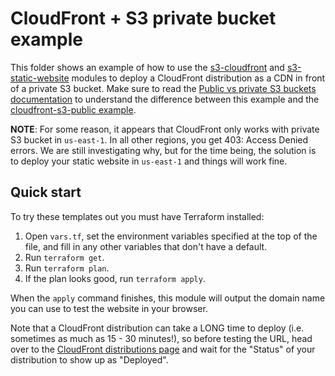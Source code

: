 # CloudFront + S3 private bucket example

This folder shows an example of how to use the [s3-cloudfront](/modules/s3-cloudfront) and
[s3-static-website](/modules/s3-static-website) modules to deploy a CloudFront distribution as a CDN in front of a
private S3 bucket. Make sure to read the [Public vs private S3 buckets
documentation](/modules/s3-cloudfront#public-vs-private-s3-buckets) to understand the difference between this example
and the [cloudfront-s3-public example](/examples/cloudfront-s3-public).

**NOTE**: For some reason, it appears that CloudFront only works with private S3 bucket in `us-east-1`. In all other
regions, you get 403: Access Denied errors. We are still investigating why, but for the time being, the solution is to
deploy your static website in `us-east-1` and things will work fine.






## Quick start

To try these templates out you must have Terraform installed:

1. Open `vars.tf`, set the environment variables specified at the top of the file, and fill in any other variables that
   don't have a default.
1. Run `terraform get`.
1. Run `terraform plan`.
1. If the plan looks good, run `terraform apply`.

When the `apply` command finishes, this module will output the domain name you can use to test the website in your
browser.

Note that a CloudFront distribution can take a LONG time to deploy (i.e. sometimes as much as 15 - 30 minutes!), so
before testing the URL, head over to the [CloudFront distributions
page](https://console.aws.amazon.com/cloudfront/home#distributions:) and wait for the "Status" of your distribution
to show up as "Deployed".
